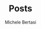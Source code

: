 ---
aliases: ["posts", "articles", "blog", "showcase", "docs"]
title: "Posts"
author: "Michele Bertasi"
---